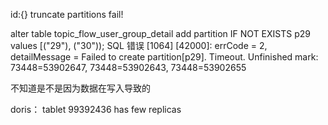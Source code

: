 id:{} truncate partitions fail!

alter table topic_flow_user_group_detail add partition IF NOT EXISTS p29 values [("29"), ("30"));
SQL 错误 [1064] [42000]: errCode = 2, detailMessage = Failed to create partition[p29]. Timeout. Unfinished mark: 73448=53902647, 73448=53902643, 73448=53902655

不知道是不是因为数据在写入导致的






doris： tablet 99392436 has few replicas